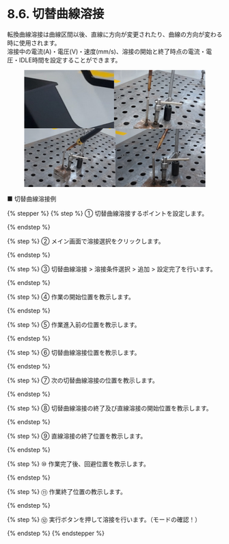 # 8.6. 切替曲線溶接

転換曲線溶接は曲線区間以後、直線に方向が変更されたり、曲線の方向が変わる時に使用されます。\
溶接中の電流(A)・電圧(V)・速度(mm/s)、溶接の開始と終了時点の電流・電圧・IDLE時間を設定することができます。

<figure><img src="../.gitbook/assets/그림4.png" alt=""><figcaption></figcaption></figure>

■ 切替曲線溶接例

{% stepper %}
{% step %}
① 切替曲線溶接するポイントを設定します。


{% endstep %}

{% step %}
② メイン画面で溶接選択をクリックします。


{% endstep %}

{% step %}
③ 切替曲線溶接 > 溶接条件選択 > 追加 > 設定完了を行います。


{% endstep %}

{% step %}
④ 作業の開始位置を教示します。


{% endstep %}

{% step %}
⑤ 作業進入前の位置を教示します。


{% endstep %}

{% step %}
⑥ 切替曲線溶接位置を教示します。


{% endstep %}

{% step %}
⑦ 次の切替曲線溶接の位置を教示します。


{% endstep %}

{% step %}
⑧ 切替曲線溶接の終了及び直線溶接の開始位置を教示します。


{% endstep %}

{% step %}
⑨ 直線溶接の終了位置を教示します。


{% endstep %}

{% step %}
⑩ 作業完了後、回避位置を教示します。


{% endstep %}

{% step %}
⑪ 作業終了位置の教示します。


{% endstep %}

{% step %}
⑫ 実行ボタンを押して溶接を行います。（モードの確認！）


{% endstep %}
{% endstepper %}



